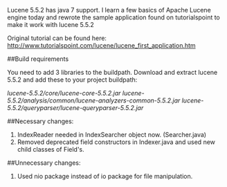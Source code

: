Lucene 5.5.2 has java 7 support. I learn a few basics of Apache Lucene engine today and rewrote the sample application found on tutorialspoint to make it work with lucene 5.5.2

Original tutorial can be found here: http://www.tutorialspoint.com/lucene/lucene_first_application.htm

##Build requirements

You need to add 3 libraries to the buildpath. Download and extract lucene 5.5.2 and add these to your project buildpath:

*lucene-5.5.2/core/lucene-core-5.5.2.jar*
*lucene-5.5.2/analysis/common/lucene-analyzers-common-5.5.2.jar*
*lucene-5.5.2/queryparser/lucene-queryparser-5.5.2.jar*

##Necessary changes:

1. IndexReader needed in IndexSearcher object now. (Searcher.java)
2. Removed deprecated field constructors in Indexer.java and used new child classes of Field's.

##Unnecessary changes:

1. Used nio package instead of io package for file manipulation.